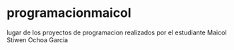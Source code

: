 # programacionmaicol
 lugar de los proyectos de programacion realizados por el estudiante Maicol Stiwen Ochoa Garcia
